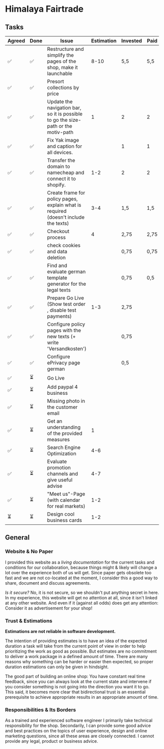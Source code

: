 # Himalaya Fairtrade

## Tasks

| Agreed | Done | Issue                                                                               | Estimation | Invested | Paid |
| ------ | ---- | ----------------------------------------------------------------------------------- | ---------- | -------- | ---- |
| ✅      | ✅    | Restructure and simplify the pages of the shop, make it launchable                  | 8-10       | 5,5      | 5,5  |
| ✅      | ✅    | Presort collections by price                                                        |            |          |      |
| ✅      | ✅    | Update the navigation bar, so it is possible to go the size-path or the motiv-path  | 1          | 2        | 2    |
| ✅      | ✅    | Fix Yak image and caption for all devices.                                          |            | 1        | 1    |
| ✅      | ✅    | Transfer the domain to namecheap and connect it to shopify.                         | 1-2        | 2        | 2    |
| ✅      | ✅    | Create frame for policy pages, explain what is required (doesn't include the texts) | 3-4        | 1,5      | 1,5  |
| ✅      | ✅    | Checkout process                                                                    | 4          | 2,75     | 2,75 |
| ✅      | ✅    | check cookies and data deletion                                                     |            | 0,75     | 0,75 |
| ✅      | ✅    | Find and evaluate german template generator for the legal texts                     |            | 0,75     | 0,5  |
| ✅      | ✅    | Prepare Go Live (Show test order , disable test payments)                           | 1-3        | 2,75     |      |
| ✅      | ✅    | Configure policy pages with the new texts (+ write 'Versandkosten')                 |            | 0,75     |      |
| ✅      | ✅    | Configure ePrivacy page german                                                      |            | 0,5      |      |
| ✅      | ⏳    | Go Live                                                                             |            |          |      |
| ✅      | ⏳    | Add paypal 4 business                                                               |            |          |      |
| ✅      | ⏳    | Missing photo in the customer email                                                 |            |          |      |
| ✅      | ⏳    | Get an understanding of the provided measures                                       | 1          |          |      |
| ✅      | ⏳    | Search Engine Optimization                                                          | 4-6        |          |      |
| ✅      | ⏳    | Evaluate promotion channels and give useful advise                                  | 4-7        |          |      |
| ✅      | ⏳    | "Meet us"-Page (with calendar for real markets)                                     | 1-2        |          |      |
| ⏳      | ⏳    | Design cool business cards                                                          | 1-2        |          |      |


## General
### Website & No Paper
I provided this website as a *living documentation* for the current tasks and conditions for our collaboration, because things might & likely will change a lot over the experience both of us will get. Since paper gets obsolete too fast and we are not co-located at the moment, I consider this a good way to share, document and discuss agreements.

*Is it secure?* No, it is not secure, so we shouldn't put anything secret in here. In my experience, this website will get no attention at all, since it isn't linked at any other website. And even if it (against all odds) does get any attention: Consider it as advertisement for your shop!

### Trust & Estimations
**Estimations are not reliable in software development.**

The intention of providing estimates is to have an idea of the expected duration a task will take from the current point of view in order to help prioritizing the work as good as possible. But estimates are no commitment to deliver a work package in a defined amount of time. There are many reasons why something can be harder or easier then expected, so proper duration estimations can only be given in hindsight.

The good part of building an online shop: You have constant real time feedback, since you can always look at the current state and intervene if you consider something is not going into the direction you want it to go. This said, it becomes more clear that bidirectional trust is an essential prerequisite to achieve appropriate results in an appropriate amount of time.

### Responsibilities & Its Borders
As a trained and experienced software engineer I primarily take technical responsibility for the shop. Secondarily, I can provide some good advice and best practices on the topics of user experience, design and online marketing questions, since all these areas are closely connected. I cannot provide any legal, product or business advice.